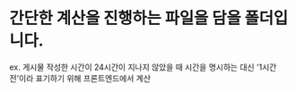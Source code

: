 # 간단한 계산을 진행하는 파일을 담을 폴더입니다.

ex. 게시물 작성한 시간이 24시간이 지나지 않았을 때 시간을 명시하는 대신 '1시간 전'이라 표기하기 위해 프론트엔드에서 계산
